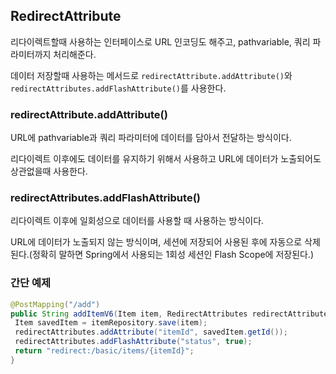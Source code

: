 ## RedirectAttribute

리다이렉트할때 사용하는 인터페이스로 URL 인코딩도 해주고, pathvariable, 쿼리 파라미터까지 처리해준다.

데이터 저장할때 사용하는 메서드로 `redirectAttribute.addAttribute()`와 `redirectAttributes.addFlashAttribute()`를 사용한다.

### redirectAttribute.addAttribute()

URL에 pathvariable과 쿼리 파라미터에 데이터를 담아서 전달하는 방식이다. 

리다이렉트 이후에도 데이터를 유지하기 위해서 사용하고 URL에 데이터가 노출되어도 상관없을때 사용한다.

### redirectAttributes.addFlashAttribute()

리다이렉트 이후에 일회성으로 데이터를 사용할 때 사용하는 방식이다. 

URL에 데이터가 노출되지 않는 방식이며, 세션에 저장되어 사용된 후에 자동으로 삭제된다.(정확히 말하면 Spring에서 사용되는 1회성 세션인 Flash Scope에 저장된다.)

### 간단 예제 

```java
@PostMapping("/add")
public String addItemV6(Item item, RedirectAttributes redirectAttributes) {
 Item savedItem = itemRepository.save(item);
 redirectAttributes.addAttribute("itemId", savedItem.getId());
 redirectAttributes.addFlashAttribute("status", true);
 return "redirect:/basic/items/{itemId}";
}
```

 